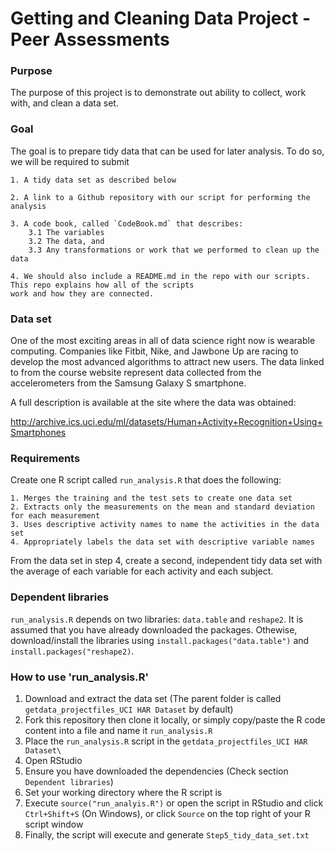 # Getting and Cleaning Data Project - Peer Assessments

### Purpose
The purpose of this project is to demonstrate out ability to collect, work with, and clean a data set.

### Goal
The goal is to prepare tidy data that can be used for later analysis. To do so, we will be required to submit

	1. A tidy data set as described below

	2. A link to a Github repository with our script for performing the analysis

	3. A code book, called `CodeBook.md` that describes:
		3.1	The variables
		3.2 The data, and
		3.3 Any transformations or work that we performed to clean up the data
	
	4. We should also include a README.md in the repo with our scripts. This repo explains how all of the scripts
	work and how they are connected.

### Data set
One of the most exciting areas in all of data science right now is wearable computing. Companies like Fitbit, Nike, and Jawbone Up are racing to develop the most advanced algorithms to attract new users. The data linked to from the course website represent data collected from the accelerometers from the Samsung Galaxy S smartphone.

A full description is available at the site where the data was obtained: 

http://archive.ics.uci.edu/ml/datasets/Human+Activity+Recognition+Using+Smartphones

### Requirements
Create one R script called `run_analysis.R` that does the following:

	1. Merges the training and the test sets to create one data set
	2. Extracts only the measurements on the mean and standard deviation for each measurement
	3. Uses descriptive activity names to name the activities in the data set
	4. Appropriately labels the data set with descriptive variable names
    
From the data set in step 4, create a second, independent tidy data set with the average of each variable for each activity and each subject.

### Dependent libraries
`run_analysis.R` depends on two libraries: `data.table` and `reshape2`. It is assumed that you have already downloaded the packages. Othewise, download/install the libraries using `install.packages("data.table")` and `install.packages("reshape2)`. 
 
### How to use 'run_analysis.R'

1. Download and extract the data set (The parent folder is called `getdata_projectfiles_UCI HAR Dataset` by default)
2. Fork this repository then clone it locally, or simply copy/paste the R code content into a file and name it `run_analysis.R`
3. Place the `run_analysis.R` script in the `getdata_projectfiles_UCI HAR Dataset\`
4. Open RStudio
5. Ensure you have downloaded the dependencies (Check section `Dependent libraries`)
6. Set your working directory where the R script is
7. Execute `source("run_analyis.R")` or open the script in RStudio and click `Ctrl+Shift+S` (On Windows), or click `Source` on the top right of your R script window
8. Finally, the script will execute and generate `Step5_tidy_data_set.txt`
